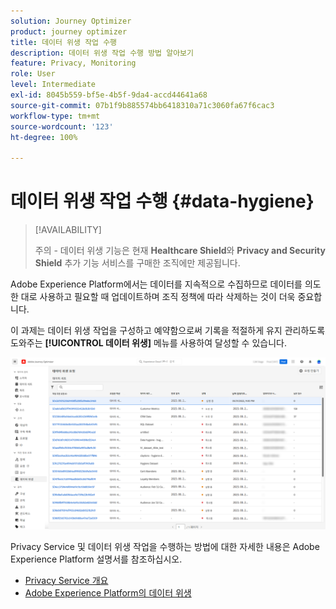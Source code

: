 ```yaml
---
solution: Journey Optimizer
product: journey optimizer
title: 데이터 위생 작업 수행
description: 데이터 위생 작업 수행 방법 알아보기
feature: Privacy, Monitoring
role: User
level: Intermediate
exl-id: 8045b559-bf5e-4b5f-9da4-accd44641a68
source-git-commit: 07b1f9b885574bb6418310a71c3060fa67f6cac3
workflow-type: tm+mt
source-wordcount: '123'
ht-degree: 100%

---
```


# 데이터 위생 작업 수행 {#data-hygiene}

>[!AVAILABILITY]
>
>주의 - 데이터 위생 기능은 현재 **Healthcare Shield**&#x200B;와 **Privacy and Security Shield** 추가 기능 서비스를 구매한 조직에만 제공됩니다.


Adobe Experience Platform에서는 데이터를 지속적으로 수집하므로 데이터를 의도한 대로 사용하고 필요할 때 업데이트하며 조직 정책에 따라 삭제하는 것이 더욱 중요합니다.

이 과제는 데이터 위생 작업을 구성하고 예약함으로써 기록을 적절하게 유지 관리하도록 도와주는 **[!UICONTROL 데이터 위생]** 메뉴를 사용하여 달성할 수 있습니다.

![](assets/data-hygiene.png)

Privacy Service 및 데이터 위생 작업을 수행하는 방법에 대한 자세한 내용은 Adobe Experience Platform 설명서를 참조하십시오.

* [Privacy Service 개요](https://experienceleague.adobe.com/docs/experience-platform/privacy/home.html?lang=ko)
* [Adobe Experience Platform의 데이터 위생](https://experienceleague.adobe.com/docs/experience-platform/hygiene/home.html?lang=ko)
